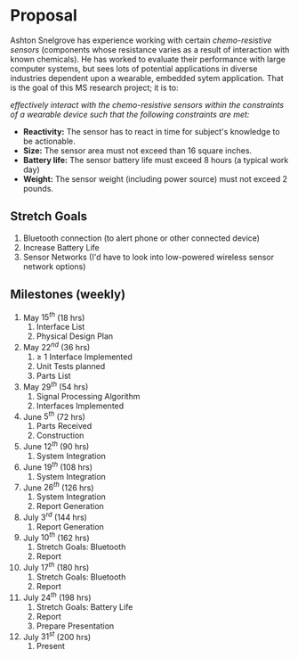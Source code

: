 # Proposal

Ashton Snelgrove has experience working with certain _chemo-resistive sensors_ (components whose resistance varies as a result of interaction with known chemicals). He has worked to evaluate their performance with large computer systems, but sees lots of potential applications in diverse industries dependent upon a wearable, embedded sytem application. That is the goal of this MS research project; it is to:

_effectively interact with the chemo-resistive sensors within the constraints of a wearable device such that the following constraints are met:_
- **Reactivity:** The sensor has to react in time for subject's knowledge to be actionable.
- **Size:** The sensor area must not exceed than 16 square inches.
- **Battery life:** The sensor battery life must exceed 8 hours (a typical work day)
- **Weight:** The sensor weight (including power source) must not exceed 2 pounds.

## Stretch Goals
1. Bluetooth connection (to alert phone or other connected device)
2. Increase Battery Life
3. Sensor Networks (I'd have to look into low-powered wireless sensor network options)

## Milestones (weekly)
1. May $15^{th}$ (18 hrs)
   1. Interface List
   2. Physical Design Plan
2. May $22^{nd}$ (36 hrs)
   1. $\geq$ 1 Interface Implemented
   2. Unit Tests planned
   3. Parts List
3. May $29^{th}$ (54 hrs)
   1. Signal Processing Algorithm
   2. Interfaces Implemented
4. June $5^{th}$ (72 hrs)
   1. Parts Received
   2. Construction
5. June $12^{th}$ (90 hrs)
   1. System Integration
6. June $19^{th}$ (108 hrs)
   1. System Integration
7. June $26^{th}$ (126 hrs)
   1. System Integration
   2. Report Generation
8. July $3^{rd}$  (144 hrs)
   1. Report Generation
9.  July $10^{th}$ (162 hrs)
    1.  Stretch Goals: Bluetooth
    2.  Report
10. July $17^{th}$ (180 hrs)
    1.  Stretch Goals: Bluetooth
    2.  Report
11. July $24^{th}$ (198 hrs)
    1.  Stretch Goals: Battery Life
    2.  Report
    3.  Prepare Presentation
12. July $31^{st}$ (200 hrs)
    1.  Present